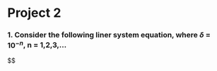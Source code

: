 # Project 2

### 1. Consider the following liner system equation, where $\delta$ = ${10}^{-n}$, n = 1,2,3,...
$$
